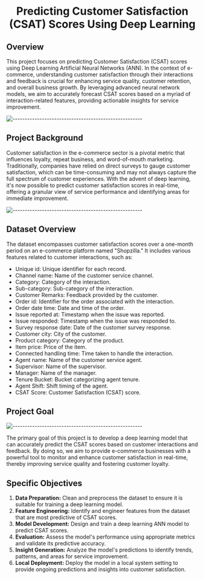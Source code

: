 
<h1 align="center">Predicting Customer Satisfaction (CSAT) Scores Using Deep Learning</h1>

## Overview

This project focuses on predicting Customer Satisfaction (CSAT) scores using Deep Learning Artificial Neural Networks (ANN). In the context of e-commerce, understanding customer satisfaction through their interactions and feedback is crucial for enhancing service quality, customer retention, and overall business growth. By leveraging advanced neural network models, we aim to accurately forecast CSAT scores based on a myriad of interaction-related features, providing actionable insights for service improvement.

![-----------------------------------------------------](https://raw.githubusercontent.com/andreasbm/readme/master/assets/lines/rainbow.png)

## Project Background

Customer satisfaction in the e-commerce sector is a pivotal metric that influences loyalty, repeat business, and word-of-mouth marketing. Traditionally, companies have relied on direct surveys to gauge customer satisfaction, which can be time-consuming and may not always capture the full spectrum of customer experiences. With the advent of deep learning, it's now possible to predict customer satisfaction scores in real-time, offering a granular view of service performance and identifying areas for immediate improvement.


![-----------------------------------------------------](https://raw.githubusercontent.com/andreasbm/readme/master/assets/lines/rainbow.png)

## Dataset Overview

The dataset encompasses customer satisfaction scores over a one-month period on an e-commerce platform named "Shopzilla." It includes various features related to customer interactions, such as:

- Unique id: Unique identifier for each record.
- Channel name: Name of the customer service channel.
- Category: Category of the interaction.
- Sub-category: Sub-category of the interaction.
- Customer Remarks: Feedback provided by the customer.
- Order id: Identifier for the order associated with the interaction.
- Order date time: Date and time of the order.
- Issue reported at: Timestamp when the issue was reported.
- Issue responded: Timestamp when the issue was responded to.
- Survey response date: Date of the customer survey response.
- Customer city: City of the customer.
- Product category: Category of the product.
- Item price: Price of the item.
- Connected handling time: Time taken to handle the interaction.
- Agent name: Name of the customer service agent.
- Supervisor: Name of the supervisor.
- Manager: Name of the manager.
- Tenure Bucket: Bucket categorizing agent tenure.
- Agent Shift: Shift timing of the agent.
- CSAT Score: Customer Satisfaction (CSAT) score.

## Project Goal

![-----------------------------------------------------](https://raw.githubusercontent.com/andreasbm/readme/master/assets/lines/rainbow.png)

The primary goal of this project is to develop a deep learning model that can accurately predict the CSAT scores based on customer interactions and feedback. By doing so, we aim to provide e-commerce businesses with a powerful tool to monitor and enhance customer satisfaction in real-time, thereby improving service quality and fostering customer loyalty.

## Specific Objectives

1. **Data Preparation:** Clean and preprocess the dataset to ensure it is suitable for training a deep learning model.
2. **Feature Engineering:** Identify and engineer features from the dataset that are most predictive of CSAT scores.
3. **Model Development:** Design and train a deep learning ANN model to predict CSAT scores.
4. **Evaluation:** Assess the model's performance using appropriate metrics and validate its predictive accuracy.
5. **Insight Generation:** Analyze the model's predictions to identify trends, patterns, and areas for service improvement.
6. **Local Deployment:** Deploy the model in a local system setting to provide ongoing predictions and insights into customer satisfaction.
